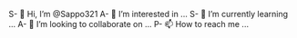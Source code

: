 S- 👋 Hi, I’m @Sappo321
A- 👀 I’m interested in ...
S- 🌱 I’m currently learning ...
A- 💞️ I’m looking to collaborate on ...
P- 📫 How to reach me ...

<!---
Sappo321/Sappo321 is a ✨ special ✨ repository because its `README.md` (this file) appears on your GitHub profile.
You can click the Preview link to take a look at your changes.
--->
